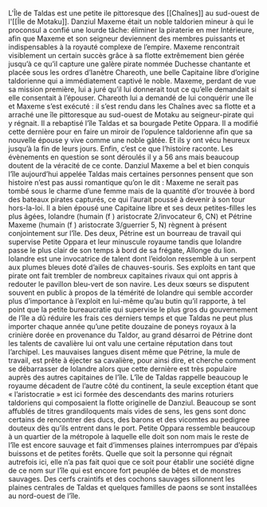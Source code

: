 L'Île de Taldas est une petite ile pittoresque des [[Chaînes]] au sud-ouest de l'[[Île de Motaku]].
Danziul Maxeme était un noble taldorien mineur à qui le proconsul a confié une lourde tâche: éliminer la piraterie en mer Intérieure, afin que Maxeme et son seigneur deviennent des membres puissants et indispensables à la royauté complexe de l’empire. Maxeme rencontrait visiblement un certain succès grâce à sa flotte extrêmement bien gérée jusqu’à ce qu’il capture une galère pirate nommée Duchesse chantante et placée sous les ordres d’Ianètre Chareoth, une belle Capitaine libre d’origine taldorienne qui a immédiatement captivé le noble. Maxeme, perdant de vue sa mission première, lui a juré qu’il lui donnerait tout ce qu’elle demandait si elle consentait à l’épouser. Chareoth lui a demandé de lui conquérir une île et Maxeme s’est exécuté : il s’est rendu dans les Chaînes avec sa flotte et a arraché une île pittoresque au sud-ouest de Motaku au seigneur-pirate qui y régnait. Il a rebaptisé l’île Taldas et sa bourgade Petite Oppara. Il a modifié cette dernière pour en faire un miroir de l’opulence taldorienne afin que sa nouvelle épouse y vive comme une noble gâtée. Et ils y ont vécu heureux jusqu’à la fin de leurs jours. Enfin, c’est ce que l’histoire raconte.
Les évènements en question se sont déroulés il y a 56 ans mais beaucoup doutent de la véracité de ce conte. Danziul Maxeme a bel et bien conquis l’île aujourd’hui appelée Taldas mais certaines personnes pensent que son histoire n’est pas aussi romantique qu’on le dit : Maxeme ne serait pas tombé sous le charme d’une femme mais de la quantité d’or trouvée à bord des bateaux pirates capturés, ce qui l’aurait poussé à devenir à son tour hors-la-loi.
Il a bien épousé une Capitaine libre et ses deux petites-filles les plus âgées, Iolandre (humain (f ) aristocrate 2/invocateur 6, CN) et Pétrine Maxeme (humain (f ) aristocrate 3/guerrier 5, N) règnent à présent conjointement sur l’île.
Des deux, Pétrine est un bourreau de travail qui supervise Petite Oppara et leur minuscule royaume tandis que Iolandre passe le plus clair de son temps à bord de sa frégate, Allonge du lion. Iolandre est une invocatrice de talent dont l’eidolon ressemble à un serpent aux plumes bleues doté d’ailes de chauves-souris. Ses exploits en tant que pirate ont fait trembler de nombreux capitaines rivaux qui ont appris à redouter le pavillon bleu-vert de son navire. Les deux sœurs se disputent souvent en public à propos de la témérité de Iolandre qui semble accorder plus d’importance à l’exploit en lui-même qu’au butin qu’il rapporte, à tel point que la petite bureaucratie qui supervise le plus gros du gouvernement de l’île a dû réduire les frais ces derniers temps et que Taldas ne peut plus importer chaque année qu’une petite douzaine de poneys royaux à la crinière dorée en provenance du Taldor, au grand désarroi de Pétrine dont les talents de cavalière lui ont valu une certaine réputation dans tout l’archipel.
Les mauvaises langues disent même que Pétrine, la mule de travail, est prête à éjecter sa cavalière, pour ainsi dire, et cherche comment se débarrasser de Iolandre alors que cette dernière est très populaire auprès des autres capitaines de l’île.
L’île de Taldas rappelle beaucoup le royaume décadent de l’autre côté du continent, la seule exception étant que « l’aristocratie » est ici formée des descendants des marins roturiers taldoriens qui composaient la flotte originelle de Danziul. Beaucoup se sont affublés de titres grandiloquents mais vides de sens, les gens sont donc certains de rencontrer des ducs, des barons et des vicomtes au pedigree douteux dès qu’ils entrent dans le port.
Petite Oppara ressemble beaucoup à un quartier de la métropole à laquelle elle doit son nom mais le reste de l’île est encore sauvage et fait d’immenses plaines interrompues par d’épais buissons et de petites forêts. Quelle que soit la personne qui régnait autrefois ici, elle n’a pas fait quoi que ce soit pour établir une société digne de ce nom sur l’île qui est encore fort peuplée de bêtes et de monstres sauvages. Des cerfs craintifs et des cochons sauvages sillonnent les plaines centrales de Taldas et quelques familles de paons se sont installées au nord-ouest de l’île.